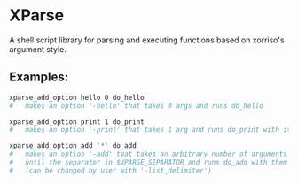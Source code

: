 # XParse

A shell script library for parsing and executing functions based on xorriso's argument style.

## Examples:
```sh
xparse_add_option hello 0 do_hello
#   makes an option '-hello' that takes 0 args and runs do_hello

xparse_add_option print 1 do_print
#   makes an option '-print' that takes 1 arg and runs do_print with it

xparse_add_option add '*' do_add
#   makes an option '-add' that takes an arbitrary number of arguments up
#   until the separator in $XPARSE_SEPARATOR and runs do_add with them
#   (can be changed by user with '-list_delimiter')
```
